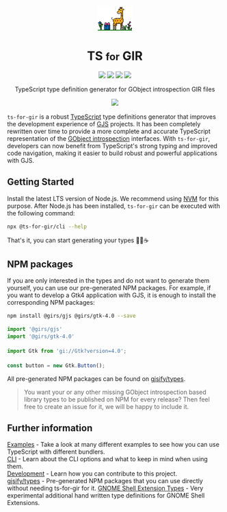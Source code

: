 <p align="center">
  <img src=".github/ts-for-gir.png" />
  <h1 align="center">TS <small>for</small> GIR</h1>
</p>

<p align="center">
  <img src="https://img.shields.io/github/actions/workflow/status/gjsify/ts-for-gir/ci.yml" />
  <img src="https://img.shields.io/github/license/gjsify/ts-for-gir" />
  <img src="https://img.shields.io/npm/v/@ts-for-gir/cli" />
  <img src="https://img.shields.io/npm/dw/@ts-for-gir/cli" />
</p>

<p align="center">TypeScript type definition generator for GObject introspection GIR files</p>

<p align="center">
  <img src=".github/feeling.gif" />
</p>


`ts-for-gir` is a robust [TypeScript](https://www.typescriptlang.org/) type definitions generator that improves the development experience of [GJS](https://gitlab.gnome.org/GNOME/gjs/) projects. It has been completely rewritten over time to provide a more complete and accurate TypeScript representation of the [GObject introspection](https://gi.readthedocs.io/en/latest/) interfaces. With `ts-for-gir`, developers can now benefit from TypeScript's strong typing and improved code navigation, making it easier to build robust and powerful applications with GJS.

## Getting Started

Install the latest LTS version of Node.js. We recommend using [NVM](https://github.com/nvm-sh/nvm) for this purpose. After Node.js has been installed, `ts-for-gir` can be executed with the following command:

```bash
npx @ts-for-gir/cli --help
```

That's it, you can start generating your types 👩‍💻☕

## NPM packages

If you are only interested in the types and do not want to generate them yourself, you can use our pre-generated NPM packages. For example, if you want to develop a Gtk4 application with GJS, it is enough to install the corresponding NPM packages:

```bash
npm install @girs/gjs @girs/gtk-4.0 --save
```

```ts
import '@girs/gjs'
import '@girs/gtk-4.0'

import Gtk from 'gi://Gtk?version=4.0';

const button = new Gtk.Button();
```

All pre-generated NPM packages can be found on [gjsify/types](https://github.com/gjsify/types).

> You want your or any other missing GObject introspection based library types to be published on NPM for every release? Then feel free to create an issue for it, we will be happy to include it.

## Further information

[Examples](/examples/README.md) - Take a look at many different examples to see how you can use TypeScript with different bundlers.  
[CLI](/packages/cli/README.md) - Learn about the CLI options and what to keep in mind when using them.  
[Development](/DEVELOPMENT.md) - Learn how you can contribute to this project.  
[gjsify/types](https://github.com/gjsify/types) - Pre-generated NPM packages that you can use directly without needing ts-for-gir for it.
[GNOME Shell Extension Types](https://github.com/gjsify/gnome-shell) - Very experimental additional hand written type definitions for GNOME Shell Extensions.

